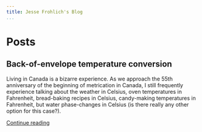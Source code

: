 ```yaml
---
title: Jesse Frohlich's Blog
...
```


# Posts

## Back-of-envelope temperature conversion

Living in Canada is a bizarre experience. As we approach the 55th anniversary of
the beginning of metrication in Canada, I still frequently experience talking
about the weather in Celsius, oven temperatures in Fahrenheit, bread-baking
recipes in Celsius, candy-making temperatures in Fahrenheit, but water
phase-changes in Celsius (is there really any other option for this case?).

[Continue reading](blog/F-to-C)
